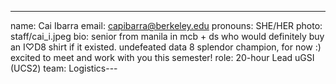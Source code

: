 ---
name: Cai Ibarra
email: capibarra@berkeley.edu
pronouns: SHE/HER
photo: staff/cai_i.jpeg
bio: senior from manila in mcb + ds who would definitely buy an I♡D8 shirt if it existed. undefeated data 8 splendor champion, for now :) excited to meet and work with you this semester!
role: 20-hour Lead uGSI (UCS2)
team: Logistics---
